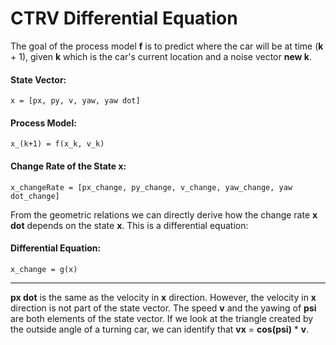 # CTRV Differential Equation

The goal of the process model **f** is to predict where the car will be at time (**k** + 1), given **k** which is the car's current location and a noise vector **new k**.

#### State Vector:

```
x = [px, py, v, yaw, yaw dot]
```

#### Process Model:

```
x_(k+1) = f(x_k, v_k)
```

#### Change Rate of the State x:

```
x_changeRate = [px_change, py_change, v_change, yaw_change, yaw dot_change]
```

From the geometric relations we can directly derive how the change rate **x dot** depends on the state **x**. This is a differential equation:

#### Differential Equation:

```
x_change = g(x)
```

***

**px dot** is the same as the velocity in **x** direction. However, the velocity in **x** direction is not part of the state vector. The speed **v** and the yawing of **psi** are both elements of the state vector. If we look at the triangle created by the outside angle of a turning car, we can identify that **vx** = **cos(psi)** * **v**.

